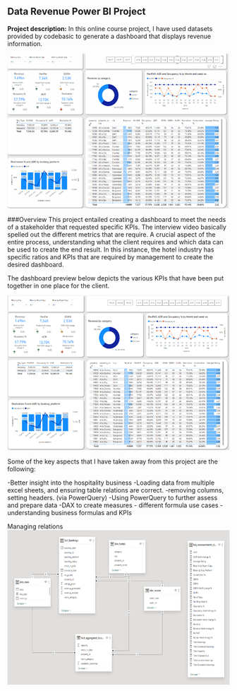 ## Data Revenue Power BI Project

**Project description:** In this online course project, I have used datasets provided by codebasic to generate a dashboard that displays revenue information.


<img src="images/MainShot.gif?raw=true" width="700" height="350"/>

###Overview
This project entailed creating a dashboard to meet the needs of a stakeholder that requested specific KPIs. The interview video basically spelled
out the different metrics that are require. A crucial aspect of the entire process, understanding what the client requires and which data can be used
to create the end result. In this instance, the hotel industry has specific ratios and KPIs that are required by management to create the desired dashboard.

The dashboard preview below depicts the various KPIs that have been put together in one place for the client.

<img src="images/dash-0.png?raw=true" width="700" height="350"/>

Some of the key aspects that I have taken away from this project are the following:

-Better insight into the hospitality business
-Loading data from multiple excel sheets, and ensuring table relations are correct.
-removing columns, setting headers. (via PowerQuery)
-Using PowerQuery to further assess and prepare data
-DAX to create measures - different formula use cases
-understanding business formulas and KPIs

Managing relations
<img src="images/ERD-0.png?raw=true" width="700" height="350"/>


